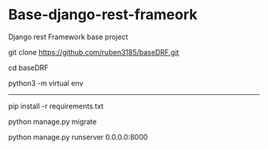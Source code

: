 # Base-django-rest-frameork
Django rest Framework base project

git clone https://github.com/ruben3185/baseDRF.git

cd baseDRF

python3 -m virtual env
_________________________________

pip install -r requirements.txt

python manage.py migrate

python manage.py runserver 0.0.0.0:8000